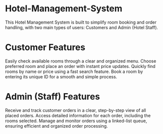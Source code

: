 # Hotel-Management-System
This Hotel Management System is built to simplify room booking and order handling, with two main types of users: Customers and Admin (Hotel Staff).
# Customer Features
Easily check available rooms through a clear and organized menu. Choose preferred room and place an order with instant price updates. Quickly find rooms by name or price using a fast search feature. Book a room by entering its unique ID for a smooth and simple process.
# Admin (Staff) Features
Receive and track customer orders in a clear, step-by-step view of all placed orders. Access detailed information for each order, including the rooms selected. Manage and monitor orders using a linked-list queue, ensuring efficient and organized order processing.
